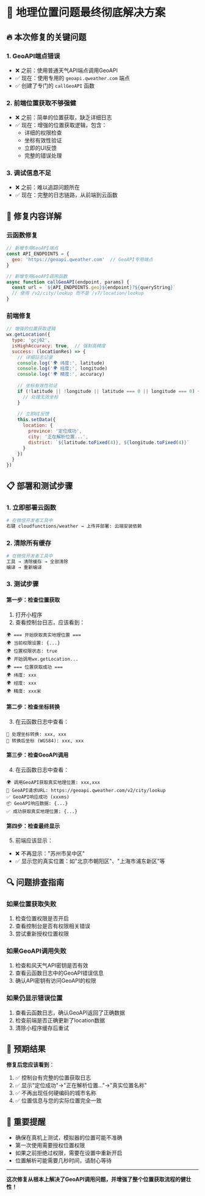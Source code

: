 # 🎯 地理位置问题最终彻底解决方案

## 🔥 本次修复的关键问题

### 1. **GeoAPI端点错误**
- ❌ 之前：使用普通天气API端点调用GeoAPI
- ✅ 现在：使用专用的 `geoapi.qweather.com` 端点
- ✅ 创建了专门的 `callGeoAPI` 函数

### 2. **前端位置获取不够强健**
- ❌ 之前：简单的位置获取，缺乏详细日志
- ✅ 现在：增强的位置获取逻辑，包含：
  - 详细的权限检查
  - 坐标有效性验证
  - 立即的UI反馈
  - 完整的错误处理

### 3. **调试信息不足**
- ❌ 之前：难以追踪问题所在
- ✅ 现在：完整的日志链路，从前端到云函数

## 🚀 修复内容详解

### 云函数修复
```javascript
// 新增专用GeoAPI端点
const API_ENDPOINTS = {
  geo: 'https://geoapi.qweather.com'  // GeoAPI专用端点
}

// 新增专用GeoAPI调用函数
async function callGeoAPI(endpoint, params) {
  const url = `${API_ENDPOINTS.geo}${endpoint}?${queryString}`
  // 使用 /v2/city/lookup 而不是 /v7/location/lookup
}
```

### 前端修复
```javascript
// 增强的位置获取逻辑
wx.getLocation({
  type: 'gcj02',
  isHighAccuracy: true,  // 强制高精度
  success: (locationRes) => {
    // 详细日志记录
    console.log('🌍 纬度:', latitude)
    console.log('🌍 经度:', longitude)
    console.log('🌍 精度:', accuracy)
    
    // 坐标有效性验证
    if (!latitude || !longitude || latitude === 0 || longitude === 0) {
      // 处理无效坐标
    }
    
    // 立即UI反馈
    this.setData({
      location: {
        province: '定位成功',
        city: '正在解析位置...',
        district: `${latitude.toFixed(4)}, ${longitude.toFixed(4)}`
      }
    })
  }
})
```

## 📋 部署和测试步骤

### 1. 立即部署云函数
```bash
# 在微信开发者工具中
右键 cloudfunctions/weather → 上传并部署: 云端安装依赖
```

### 2. 清除所有缓存
```bash
# 在微信开发者工具中
工具 → 清除缓存 → 全部清除
编译 → 重新编译
```

### 3. 测试步骤

#### 第一步：检查位置获取
1. 打开小程序
2. 查看控制台日志，应该看到：
```
🌍 === 开始获取真实地理位置 ===
🌍 当前权限设置: {...}
🌍 位置权限状态: true
🌍 开始调用wx.getLocation...
🌍 === 位置获取成功 ===
🌍 纬度: xxx
🌍 经度: xxx
🌍 精度: xxx米
```

#### 第二步：检查坐标转换
3. 在云函数日志中查看：
```
📍 处理坐标转换: xxx, xxx
📍 转换后坐标 (WGS84): xxx, xxx
```

#### 第三步：检查GeoAPI调用
4. 在云函数日志中查看：
```
🌍 调用GeoAPI获取真实地理位置: xxx,xxx
🔗 GeoAPI请求URL: https://geoapi.qweather.com/v2/city/lookup
✅ GeoAPI响应成功 (xxxms)
📦 GeoAPI响应数据: {...}
✅ 成功获取真实地理位置: {...}
```

#### 第四步：检查最终显示
5. 前端应该显示：
- ❌ 不再显示："苏州市吴中区"
- ✅ 显示您的真实位置：如"北京市朝阳区"、"上海市浦东新区"等

## 🔍 问题排查指南

### 如果位置获取失败
1. 检查位置权限是否开启
2. 查看控制台是否有权限相关错误
3. 尝试重新授权位置权限

### 如果GeoAPI调用失败
1. 检查和风天气API密钥是否有效
2. 查看云函数日志中的GeoAPI错误信息
3. 确认API密钥有访问GeoAPI的权限

### 如果仍显示错误位置
1. 查看云函数日志，确认GeoAPI返回了正确数据
2. 检查前端是否正确更新了location数据
3. 清除小程序缓存后重试

## 🎯 预期结果

**修复后您应该看到**：
1. ✅ 控制台有完整的位置获取日志
2. ✅ 显示"定位成功"→"正在解析位置..."→"真实位置名称"
3. ✅ 不再出现任何硬编码的城市名称
4. ✅ 位置信息与您的实际位置完全一致

## 🚨 重要提醒

- 确保在真机上测试，模拟器的位置可能不准确
- 第一次使用需要授权位置权限
- 如果之前拒绝过权限，需要在设置中重新开启
- 位置解析可能需要几秒时间，请耐心等待

---

**这次修复从根本上解决了GeoAPI调用问题，并增强了整个位置获取流程的健壮性！**

